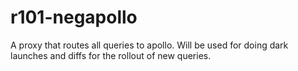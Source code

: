# r101-negapollo

A proxy that routes all queries to apollo. Will be used for doing dark launches and diffs for the rollout of new queries.

